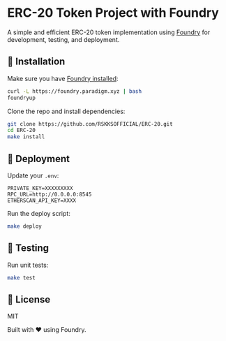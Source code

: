# ERC-20 Token Project with Foundry

A simple and efficient ERC-20 token implementation using [Foundry](https://book.getfoundry.sh/) for development, testing, and deployment.


## 🔨 Installation

Make sure you have [Foundry installed](https://book.getfoundry.sh/getting-started/installation.html):

```bash
curl -L https://foundry.paradigm.xyz | bash
foundryup
````

Clone the repo and install dependencies:

```bash
git clone https://github.com/RSKKSOFFICIAL/ERC-20.git
cd ERC-20
make install
```

## 🚀 Deployment

Update your `.env`:

```env
PRIVATE_KEY=XXXXXXXXX
RPC_URL=http://0.0.0.0:8545
ETHERSCAN_API_KEY=XXXX
```

Run the deploy script:

```bash
make deploy
```

## 🧪 Testing

Run unit tests:

```bash
make test
```

## 📄 License

MIT

Built with ❤️ using Foundry.
